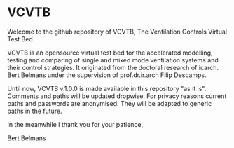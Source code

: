 # VCVTB
Welcome to the github repository of VCVTB, The Ventilation Controls Virtual Test Bed

VCVTB is an opensource virtual test bed for the accelerated modelling, testing and comparing of single and mixed mode ventilation systems and their control strategies. It originated from the doctoral research of ir.arch. Bert Belmans under the supervision of prof.dr.ir.arch Filip Descamps.

Until now, VCVTB v.1.0.0 is made available in this repository "as it is". Comments and paths will be updated dropwise.
For privacy reasons current paths and passwords are anonymised. They will be adapted to generic paths in the future.

In the meanwhile I thank you for your patience,

Bert Belmans
